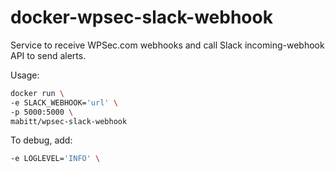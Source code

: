 # docker-wpsec-slack-webhook

Service to receive WPSec.com webhooks and call Slack incoming-webhook API to send alerts.

Usage:

```sh
docker run \
-e SLACK_WEBHOOK='url' \
-p 5000:5000 \
mabitt/wpsec-slack-webhook
```

To debug, add:

```sh
-e LOGLEVEL='INFO' \
```
